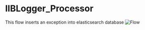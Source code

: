 # IIBLogger_Processor
This flow inserts an exception into elasticsearch database
![Flow](https://github.com/sharavara/IIBLogger_Processor/raw/master/IIBLoggger_Processor.png)
